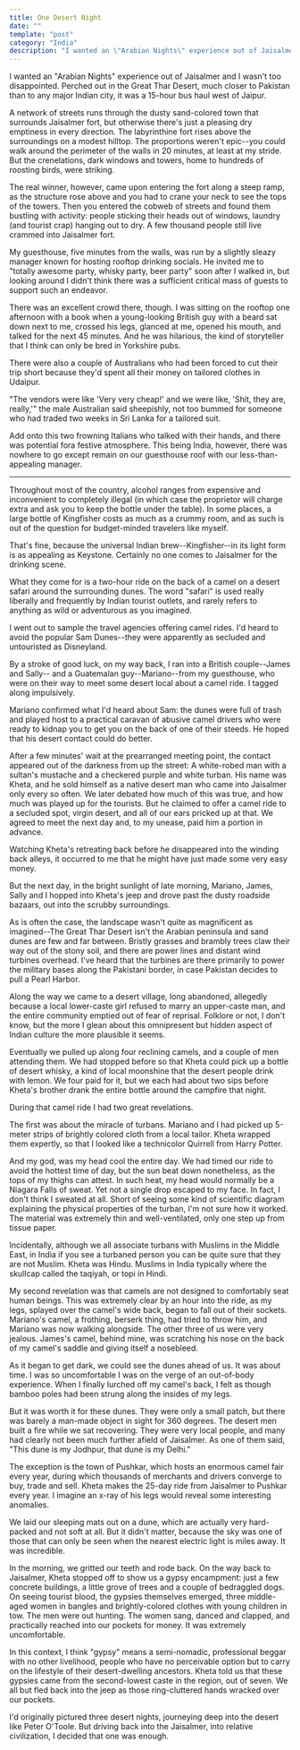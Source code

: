 ```yaml
---
title: One Desert Night
date: ""
template: "post"
category: "India"
description: "I wanted an \"Arabian Nights\" experience out of Jaisalmer and I wasn't too disappointed. ..."
---
```


I wanted an "Arabian Nights" experience out of Jaisalmer and I wasn't too disappointed. Perched out in the Great Thar Desert, much closer to Pakistan than to any major Indian city, it was a 15-hour bus haul west of Jaipur.
 
A network of streets runs through the dusty sand-colored town that surrounds Jaisalmer fort, but otherwise there's just a pleasing dry emptiness in every direction. The labyrinthine fort rises above the surroundings on a modest hilltop. The proportions weren't epic--you could walk around the perimeter of the walls in 20 minutes, at least at my stride.  But the crenelations, dark windows and towers, home  to hundreds of roosting birds, were striking.
 
The real winner, however, came upon entering the fort along a steep ramp, as the structure rose above and you had to crane your neck to see the tops of the towers. Then you entered the cobweb of streets and found them bustling with activity: people sticking their heads out of windows, laundry (and tourist crap) hanging out to dry. A few thousand people still live crammed into Jaisalmer fort.
 
My guesthouse, five minutes from the walls, was run by a slightly sleazy manager known for hosting rooftop drinking socials. He invited me to "totally awesome party, whisky party, beer party" soon after I walked in, but looking around I didn't think there was a sufficient critical mass of guests to support such an endeavor.
 
There was an excellent crowd there, though. I was sitting on the rooftop one afternoon with a book when a young-looking British guy with a beard sat down next to me, crossed his legs, glanced at me, opened his mouth, and talked for the next 45 minutes. And he was hilarious, the kind of storyteller that I think can only be bred in Yorkshire pubs.
 
There were also a couple of Australians who had been forced to cut their trip short because they'd spent all their money on tailored clothes in Udaipur.
 
"The vendors were like 'Very very cheap!' and we were like, 'Shit, they are, really,'" the male Australian said sheepishly, not too bummed for someone who had traded two weeks in Sri Lanka for a tailored suit.
 
Add onto this two frowning Italians who talked with their hands, and there was potential fora festive atmosphere. This being India, however, there was nowhere to go except remain on our guesthouse roof with our less-than-appealing manager.
 
 * * *
 
Throughout most of the country, alcohol ranges from expensive and inconvenient to completely illegal (in which case the proprietor will charge extra and ask you to keep the bottle under the table). In some places, a large bottle of Kingfisher costs as much as a crummy room, and as such is out of the question for budget-minded travelers like myself.
 
That's fine, because the universal Indian brew--Kingfisher--in its light form is as appealing as Keystone. Certainly no one comes to Jaisalmer for the drinking scene.
 
What they come for is a two-hour ride on the back of a camel on a desert safari around the surrounding dunes. The word "safari" is used really liberally and frequently by Indian tourist outlets, and rarely refers to anything as wild or adventurous as you imagined.
 
I went out to sample the travel agencies offering camel rides. I'd heard to avoid the popular Sam Dunes--they were apparently as secluded and untouristed as Disneyland.
 
By a stroke of good luck, on my way back, I ran into a British couple--James and Sally-- and a Guatemalan guy--Mariano--from my guesthouse, who were on their way to meet some desert local about a camel ride. I tagged along impulsively.
 
Mariano confirmed what I'd heard about Sam: the dunes were full of trash and played host to a practical caravan of abusive camel drivers who were ready to kidnap you to get you on the back of one of their steeds. He hoped that his desert contact could do better.
 
After a few minutes' wait at the prearranged meeting point, the contact appeared out of the darkness from up the street: A white-robed man with a sultan's mustache and a checkered purple and white turban. His name was Kheta, and he sold himself as a native desert man who came into Jaisalmer only every so often. We later debated how much of this was true, and how much was played up for the tourists. But he claimed to offer a camel ride to a secluded spot, virgin desert, and all of our ears pricked up at that. We agreed to meet the next day and, to my unease, paid him a portion in advance.
 
Watching Kheta's retreating back before he disappeared into the winding back alleys, it occurred to me that he might have just made some very easy money.
 
But the next day, in the bright sunlight of late morning, Mariano, James, Sally and I hopped into Kheta's jeep and drove past the dusty roadside bazaars, out into the scrubby surroundings.
 
As is often the case, the landscape wasn't quite as magnificent as imagined--The Great Thar Desert isn't the Arabian peninsula and sand dunes are few and far between. Bristly grasses and brambly trees claw their way out of the stony soil, and there are power lines and distant wind turbines overhead. I've heard that the turbines are there primarily to power the military bases along the Pakistani border, in case Pakistan decides to pull a Pearl Harbor.
 
Along the way we came to a desert village, long abandoned, allegedly because a local lower-caste girl refused to marry an upper-caste man, and the entire community emptied out of fear of reprisal. Folklore or not, I don't know, but the more I glean about this omnipresent but hidden aspect of Indian culture the more plausible it seems.
 
Eventually we pulled up along four reclining camels, and a couple of men attending them. We had stopped before so that Kheta could pick up a bottle of desert whisky, a kind of local moonshine that the desert people drink with lemon. We four paid for it, but we each had about two sips before Kheta's brother drank the entire bottle around the campfire that night.
 
During that camel ride I had two great revelations.
 
The first was about the miracle of turbans. Mariano and I had picked up 5-meter strips of brightly colored cloth from a local tailor. Kheta wrapped them expertly, so that I looked like a technicolor Quirrell from Harry Potter.
 
And my god, was my head cool the entire day. We had timed our ride to avoid the hottest time of day, but the sun beat down nonetheless, as the tops of my thighs can attest. In such heat, my head would normally be a Niagara Falls of sweat. Yet not a single drop escaped to my face. In fact, I don't think I sweated at all. Short of seeing some kind of scientific diagram explaining the physical properties of the turban, I'm not sure how it worked. The material was extremely thin and well-ventilated, only one step up from tissue paper.
 
Incidentally, although we all associate turbans with Muslims in the Middle East, in India if you see a turbaned person you can be quite sure that they are not Muslim. Kheta was Hindu. Muslims in India typically where the skullcap called the taqiyah, or topi in Hindi.
 
My second revelation was that camels are not designed to comfortably seat human beings. This was extremely clear by an hour into the ride, as my legs, splayed over the camel's wide back, began to fall out of their sockets. Mariano's camel, a frothing, berserk thing, had tried to throw him, and Mariano was now walking alongside. The other three of us were very jealous. James's camel, behind mine, was scratching his nose on the back of my camel's saddle and giving itself a nosebleed.
 
As it began to get dark, we could see the dunes ahead of us. It was about time. I was so uncomfortable I was on the verge of an out-of-body experience. When I finally lurched off my camel's back, I felt as though bamboo poles had been strung along the insides of my legs.
 
But it was worth it for these dunes. They were only a small patch, but there was barely a man-made object in sight for 360 degrees. The desert men built a fire while we sat recovering. They were very local people, and many had clearly not been much further afield of Jaisalmer. As one of them said, "This dune is my Jodhpur, that dune is my Delhi."
 
The exception is the town of Pushkar, which hosts an enormous camel fair every year, during which thousands of merchants and drivers converge to buy, trade and sell. Kheta makes the 25-day ride from Jaisalmer to Pushkar every year. I imagine an x-ray of his legs would reveal some interesting anomalies.
 
We laid our sleeping mats out on a dune, which are actually very hard-packed and not soft at all. But it didn't matter, because the sky was one of those that can only be seen when the nearest electric light is miles away. It was incredible.
 
In the morning, we gritted our teeth and rode back. On the way back to Jaisalmer, Kheta stopped off to show us a gypsy encampment:  just a few concrete buildings, a little grove of trees and a couple of bedraggled dogs. On seeing tourist blood, the gypsies themselves emerged, three middle-aged women in bangles and brightly-colored clothes with young children in tow. The men were out hunting. The women sang, danced and clapped, and practically reached into our pockets for money. It was extremely uncomfortable.
 
In this context, I think "gypsy" means a semi-nomadic, professional beggar with no other livelihood, people who have no perceivable option but to carry on the lifestyle of their desert-dwelling ancestors. Kheta told us that these gypsies came from the second-lowest caste in the region, out of seven. We all but fled back into the jeep as those ring-cluttered hands wracked over our pockets.
 
I'd originally pictured three desert nights, journeying deep into the desert like Peter O'Toole. But driving back into the Jaisalmer, into relative civilization, I decided that one was enough.
